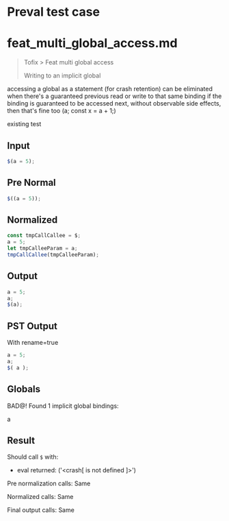 # Preval test case

# feat_multi_global_access.md

> Tofix > Feat multi global access
>
> Writing to an implicit global

accessing a global as a statement (for crash retention) can be eliminated when there's a guaranteed previous read or write to that same binding
if the binding is guaranteed to be accessed next, without observable side effects, then that's fine too (a; const x = a + 1;)

existing test

## Input

`````js filename=intro
$(a = 5);
`````

## Pre Normal


`````js filename=intro
$((a = 5));
`````

## Normalized


`````js filename=intro
const tmpCallCallee = $;
a = 5;
let tmpCalleeParam = a;
tmpCallCallee(tmpCalleeParam);
`````

## Output


`````js filename=intro
a = 5;
a;
$(a);
`````

## PST Output

With rename=true

`````js filename=intro
a = 5;
a;
$( a );
`````

## Globals

BAD@! Found 1 implicit global bindings:

a

## Result

Should call `$` with:
 - eval returned: ('<crash[ <ref> is not defined ]>')

Pre normalization calls: Same

Normalized calls: Same

Final output calls: Same
